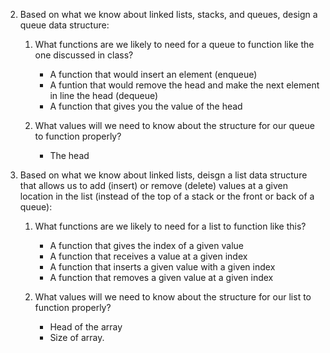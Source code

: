2. Based on what we know about linked lists, stacks, and queues, design a queue data structure:

   1. What functions are we likely to need for a queue to function like the one discussed in class?
      - A function that would insert an element (enqueue)
      - A funtion that would remove the head and make the next element in line the head (dequeue)
      - A function that gives you the value of the head

   2. What values will we need to know about the structure for our queue to function properly?
      - The head

3. Based on what we know about linked lists, deisgn a list data structure that allows us to add (insert) or remove (delete) values at a given location in the list (instead of the top of a stack or the front or back of a queue):

   1. What functions are we likely to need for a list to function like this?
      - A function that gives the index of a given value
      - A function that receives a value at a given index
      - A function that inserts a given value with a given index
      - A function that removes a given value at a given index

   2. What values will we need to know about the structure for our list to function properly?
      - Head of the array
      - Size of array.
